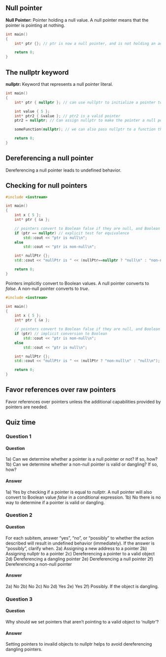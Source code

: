 ## Null pointer
**Null Pointer:** Pointer holding a null value. A null pointer means that the pointer is pointing at nothing.

```cpp
int main()
{
    int* ptr {}; // ptr is now a null pointer, and is not holding an address

    return 0;
}
```

## The nullptr keyword
**nullptr:** Keyword that represents a null pointer literal.
```cpp
int main()
{
    int* ptr { nullptr }; // can use nullptr to initialize a pointer to be a null pointer

    int value { 5 };
    int* ptr2 { &value }; // ptr2 is a valid pointer
    ptr2 = nullptr; // Can assign nullptr to make the pointer a null pointer

    someFunction(nullptr); // we can also pass nullptr to a function that has a pointer parameter

    return 0;
}
```

## Dereferencing a null pointer
Dereferencing a null pointer leads to undefined behavior.

## Checking for null pointers
```cpp
#include <iostream>

int main()
{
    int x { 5 };
    int* ptr { &x };

    // pointers convert to Boolean false if they are null, and Boolean true if they are non-null
    if (ptr == nullptr) // explicit test for equivalence
        std::cout << "ptr is null\n";
    else
        std::cout << "ptr is non-null\n";

    int* nullPtr {};
    std::cout << "nullPtr is " << (nullPtr==nullptr ? "null\n" : "non-null\n"); // explicit test for equivalence

    return 0;
}
```

Pointers implicitly convert to Boolean values. A null pointer converts to _false_. A non-null pointer converts to *true*.
```cpp
#include <iostream>

int main()
{
    int x { 5 };
    int* ptr { &x };

    // pointers convert to Boolean false if they are null, and Boolean true if they are non-null
    if (ptr) // implicit conversion to Boolean
        std::cout << "ptr is non-null\n";
    else
        std::cout << "ptr is null\n";

    int* nullPtr {};
    std::cout << "nullPtr is " << (nullPtr ? "non-null\n" : "null\n"); // implicit conversion to Boolean

    return 0;
}
```

## Favor references over raw pointers
Favor references over pointers unless the additional capabilities provided by pointers are needed.

## Quiz time 
### Question 1
#### Question
1a) Can we determine whether a pointer is a null pointer or not? If so, how?
1b) Can we determine whether a non-null pointer is valid or dangling? If so, how?
#### Answer
1a) Yes by checking if a pointer is equal to *nullptr*. A null pointer will also convert to Boolean value *false* in a conditional expression. 
1b) No there is no way to determine if a pointer is valid or dangling. 

### Question 2
#### Question
For each subitem, answer “yes”, “no”, or “possibly” to whether the action described will result in undefined behavior (immediately). If the answer is “possibly”, clarify when.
2a) Assigning a new address to a pointer
2b) Assigning nullptr to a pointer
2c) Dereferencing a pointer to a valid object
2d) Dereferencing a dangling pointer
2e) Dereferencing a null pointer
2f) Dereferencing a non-null pointer
#### Answer
2a) No
2b) No
2c) No
2d) Yes
2e) Yes
2f) Possibly. If the object is dangling. 

### Question 3
#### Question
Why should we set pointers that aren’t pointing to a valid object to ‘nullptr’?
#### Answer
Setting pointers to invalid objects to nullptr helps to avoid dereferencing dangling pointers.

